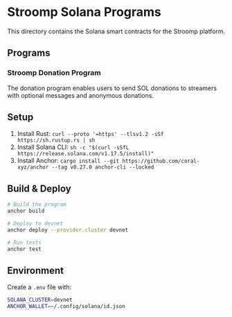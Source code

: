 # Stroomp Solana Programs

This directory contains the Solana smart contracts for the Stroomp platform.

## Programs

### Stroomp Donation Program

The donation program enables users to send SOL donations to streamers with optional messages and anonymous donations.

## Setup

1. Install Rust: `curl --proto '=https' --tlsv1.2 -sSf https://sh.rustup.rs | sh`
2. Install Solana CLI: `sh -c "$(curl -sSfL https://release.solana.com/v1.17.5/install)"`
3. Install Anchor: `cargo install --git https://github.com/coral-xyz/anchor --tag v0.27.0 anchor-cli --locked`

## Build & Deploy

```bash
# Build the program
anchor build

# Deploy to devnet
anchor deploy --provider.cluster devnet

# Run tests
anchor test
```

## Environment

Create a `.env` file with:

```bash
SOLANA_CLUSTER=devnet
ANCHOR_WALLET=~/.config/solana/id.json
```